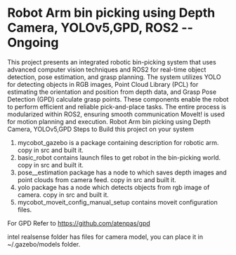#  Robot Arm bin picking using Depth Camera, YOLOv5,GPD, ROS2  -- Ongoing
This project presents an integrated robotic bin-picking system that uses advanced computer vision techniques and ROS2 for real-time object detection, pose estimation, and grasp planning. The system utilizes YOLO for detecting objects in RGB images, Point Cloud Library (PCL) for estimating the orientation and position  from depth data, and Grasp Pose Detection (GPD) calculate grasp points. These components enable the robot to perform efficient and reliable pick-and-place tasks. The entire process is modularized within ROS2, ensuring smooth communication MoveIt! is used for motion planning and execution.
Robot Arm bin picking using Depth Camera, YOLOv5,GPD
Steps to Build this project on your system
1. mycobot_gazebo is a package containing description for robotic arm. copy in src and built it.
2. basic_robot contains launch files to get robot in the bin-picking world. copy in src and built it.
3. pose__estimation package has a node to which saves depth images and point clouds from camera feed. copy in src and built it.
4. yolo package has a node which detects objects from rgb image of camera. copy in src and built it.
5. mycobot_moveit_config_manual_setup contains moveit configuration files.

For GPD Refer to https://github.com/atenpas/gpd

intel realsense folder has files for camera model, you can place it in ~/.gazebo/models folder.

